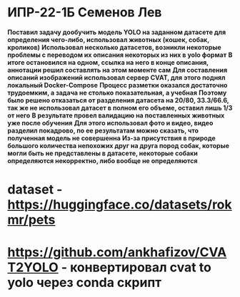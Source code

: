 # ИПР-22-1Б Семенов Лев
**Поставил задачу дообучить модель YOLO на заданном датасете для определения чего-либо, использовал животных (кошек, собак, кроликов)**
**Использовал несколько датасетов, возникли некоторые проблемы с переводом их описания некоторых из них в yolo формат**
**В итоге остановился на одном, ссылка на него в конце описания, аннотации решил составлять на этом моменте сам**
**Для составления описаний изображений использовал сервер CVAT, для этого поднял локальный Docker-Compose**
**Процесс разметки оказался достаточно трудоемким, а задача не столько показательная, а учебная**
**Поэтому было решено отказаться от разделения датасета на 20/80, 33.3/66.6, так же не использовал датасет в полном его объеме, оставил лишь 1/3 от него**
**В результате провел валидацию на поставленных животных уже после обучения**
**Для этого использовал фото и видео, видео разделил покадрово, по ее результатам можно сказать, что полученная модель не совершенна**
**Из-за присутствия в природе большого количества непохожих друг на друга пород собак, которые могли быть не представлены в датасете, некоторые собаки определяются некорректно, либо вообще не определяются**

# dataset - https://huggingface.co/datasets/rokmr/pets
# https://github.com/ankhafizov/CVAT2YOLO - конвертировал cvat to yolo через conda скрипт 
 
